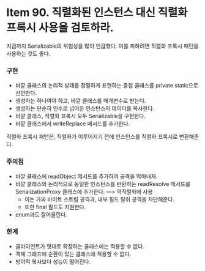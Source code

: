 # Item 90. 직렬화된 인스턴스 대신 직렬화 프록시 사용을 검토하라.

지금까지 Serializable의 위험성을 많이 언급했다. 이를 피하려면 직렬화 프록시 패턴을 사용하는 것도 좋다.

### 구현

- 바깥 클래스의 논리적 상태를 정밀하게 표현하는 중첩 클래스를 private static으로 선언한다.
- 생성자는 하나여야 하고, 바깥 클래스를 매개변수로 받는다.
- 생성자는 단순히 인수로 넘어온 인스턴스의 데이터를 복사한다.
- 바깥 클래스, 직렬화 프록시 모두 Serializable을 구현한다.
- 바깥 클래스에서 writeReplace 메서드를 추가한다.

직렬화 프록시 패턴은, 직렬화가 이루어지기 전에 인스턴스를 직렬화 프록시로 변환해준다. 

### 주의점

- 바깥 클래스에 readObject 메서드를 추가하여 공격을 막아내자.
- 바깥 클래스와 논리적으로 동일한 인스턴스를 반환하는 readResolve 메서드를 SerializationProxy 클래스에 추가한다. —> 역직렬화에 사용
    - 이는 가짜 바이트 스트림 공격과, 내부 필드 탈취 공격을 차단해준다.
    - 또한 final 필드도 지원한다.
- enum과도 잘어울린다.

### 한계

- 클라이언트가 멋대로 확장하는 클래스에는 적용할 수 없다.
- 객체 그래프에 순환이 있는 클래스에 적용할 수 없다.
- 방어적 복사보다 성능이 떨어진다.
